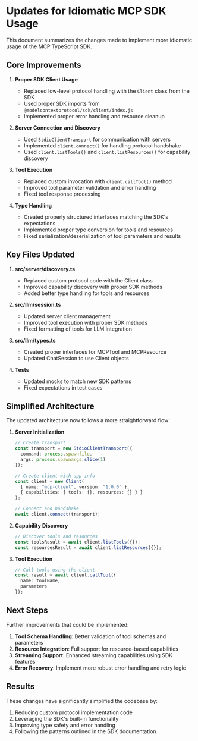 # Updates for Idiomatic MCP SDK Usage

This document summarizes the changes made to implement more idiomatic usage of the MCP TypeScript SDK.

## Core Improvements

1. **Proper SDK Client Usage**
   - Replaced low-level protocol handling with the `Client` class from the SDK
   - Used proper SDK imports from `@modelcontextprotocol/sdk/client/index.js`
   - Implemented proper error handling and resource cleanup

2. **Server Connection and Discovery**
   - Used `StdioClientTransport` for communication with servers
   - Implemented `client.connect()` for handling protocol handshake
   - Used `client.listTools()` and `client.listResources()` for capability discovery

3. **Tool Execution**
   - Replaced custom invocation with `client.callTool()` method
   - Improved tool parameter validation and error handling
   - Fixed tool response processing

4. **Type Handling**
   - Created properly structured interfaces matching the SDK's expectations
   - Implemented proper type conversion for tools and resources
   - Fixed serialization/deserialization of tool parameters and results

## Key Files Updated

1. **src/server/discovery.ts**
   - Replaced custom protocol code with the Client class
   - Improved capability discovery with proper SDK methods
   - Added better type handling for tools and resources

2. **src/llm/session.ts**
   - Updated server client management 
   - Improved tool execution with proper SDK methods
   - Fixed formatting of tools for LLM integration

3. **src/llm/types.ts**
   - Created proper interfaces for MCPTool and MCPResource
   - Updated ChatSession to use Client objects

4. **Tests**
   - Updated mocks to match new SDK patterns
   - Fixed expectations in test cases

## Simplified Architecture

The updated architecture now follows a more straightforward flow:

1. **Server Initialization**
   ```typescript
   // Create transport
   const transport = new StdioClientTransport({
     command: process.spawnfile,
     args: process.spawnargs.slice(1)
   });
   
   // Create client with app info
   const client = new Client(
     { name: "mcp-client", version: "1.0.0" },
     { capabilities: { tools: {}, resources: {} } }
   );
   
   // Connect and handshake
   await client.connect(transport);
   ```

2. **Capability Discovery**
   ```typescript
   // Discover tools and resources
   const toolsResult = await client.listTools({});
   const resourcesResult = await client.listResources({});
   ```

3. **Tool Execution**
   ```typescript
   // Call tools using the client
   const result = await client.callTool({
     name: toolName,
     parameters
   });
   ```

## Next Steps

Further improvements that could be implemented:

1. **Tool Schema Handling**: Better validation of tool schemas and parameters
2. **Resource Integration**: Full support for resource-based capabilities
3. **Streaming Support**: Enhanced streaming capabilities using SDK features
4. **Error Recovery**: Implement more robust error handling and retry logic

## Results

These changes have significantly simplified the codebase by:

1. Reducing custom protocol implementation code
2. Leveraging the SDK's built-in functionality
3. Improving type safety and error handling
4. Following the patterns outlined in the SDK documentation